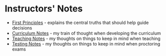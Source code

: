 # Instructors' Notes

* [First Principles](first_principles.md) - explains the central truths that should help guide decisions
* [Curriculum Notes](curriculum_notes.md) - my train of thought when developing the curriculum
* [Teaching Notes](teaching_notes.md) - my thoughts on things to keep in mind when teaching
* [Testing Notes](testing_notes.md) - my thoughts on things to keep in mind when proctoring exams
